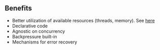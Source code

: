 ## Benefits

* Better utilization of available resources (threads, memory). See [here](https://medium.com/@the.raj.saxena/springboot-2-performance-servlet-stack-vs-webflux-reactive-stack-528ad5e9dadc)
* Declarative code
* Agnostic on concurrency
* Backpressure built-in
* Mechanisms for error recovery

